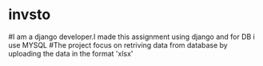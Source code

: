 # invsto
#I am a django developer.I made this assignment using django and for DB i use MYSQL 
#The project focus on retriving data from database by uploading the data in the format 'xlsx'
